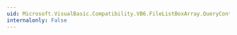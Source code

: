 ```yaml
---
uid: Microsoft.VisualBasic.Compatibility.VB6.FileListBoxArray.QueryContinueDrag
internalonly: False
---
```

